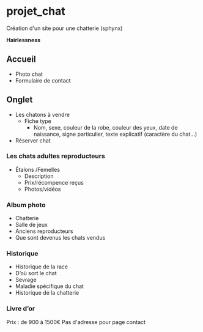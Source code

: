 # projet_chat
Création d'un site pour une chatterie (sphynx)

**Hairlessness**

## Accueil 
* Photo chat 
* Formulaire de contact 

## Onglet

* Les chatons à vendre 
  * Fiche type 
    * Nom, sexe, couleur de la robe, couleur des yeux, date de naissance, signe particulier, texte explicatif (caractère du chat…) 
* Réserver chat

### Les chats adultes reproducteurs
* Étalons /Femelles 
  * Description
  * Prix/récompence reçus 
  * Photos/vidéos

### Album photo 
* Chatterie
* Salle de jeux 
* Anciens reproducteurs
* Que sont devenus les chats vendus

### Historique 
*	Historique de la race
  * D’où sort le chat
  * Sevrage 
* Maladie spécifique du chat
* Historique de la chatterie

### Livre d’or 


Prix : de 900 à 1500€
Pas d'adresse pour page contact 
